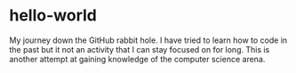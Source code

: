 # hello-world
My journey down the GitHub rabbit hole.
I have tried to learn how to code in the past but it not an activity that I can stay focused on for long. This is another attempt at gaining knowledge of the computer science arena. 
